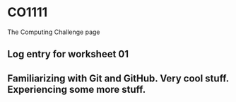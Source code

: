 # CO1111

The Computing Challenge page

<h2>Log entry for worksheet 01<h2>
  Familiarizing with Git and GitHub. Very cool stuff.
  <br>
  Experiencing some more stuff.


